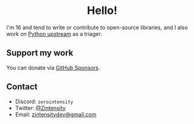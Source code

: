 <h1 align="center">Hello!</h1>

I'm 16 and tend to write or contribute to open-source libraries, and I also work on [Python upstream](https://github.com/python/cpython) as a triager.

## Support my work

You can donate via [GitHub Sponsors](https://github.com/sponsors/ZeroIntensity).

## Contact

- Discord: `zerointensity`
- Twitter: [@Zintensity](https://twitter.com/ZIntensity)
- Email: zintensitydev@gmail.com
